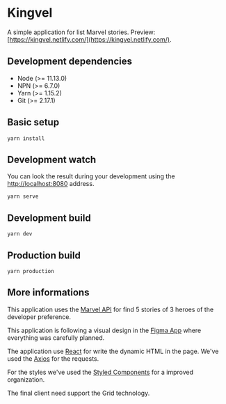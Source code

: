 # Kingvel
A simple application for list Marvel stories. Preview: [https://kingvel.netlify.com/](https://kingvel.netlify.com/).

## Development dependencies
- Node (>= 11.13.0)
- NPN (>= 6.7.0)
- Yarn (>= 1.15.2)
- Git (>= 2.17.1)

## Basic setup
``` Shell
yarn install
```

## Development watch
You can look the result during your development using the [http://localhost:8080](http://localhost:8080) address.
``` Shell
yarn serve
```

## Development build
``` Shell
yarn dev
```

## Production build
``` Shell
yarn production
```

## More informations
This application uses the [Marvel API](https://developer.marvel.com/docs) for find 5 stories of 3 heroes of the developer preference.

This application is following a visual design in the [Figma App](https://www.figma.com/file/NW5beKv6YOL8AEqHcikJLene/Kingvel?node-id=0%3A1) where everything was carefully planned.

The application use [React](https://reactjs.org/docs/) for write the dynamic HTML in the page. We've used the [Axios](https://github.com/axios/axios) for the requests.

For the styles we've used the [Styled Components](https://www.styled-components.com/) for a improved organization.

The final client need support the Grid technology.
